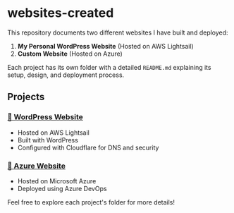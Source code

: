 # websites-created

This repository documents two different websites I have built and deployed:

1. **My Personal WordPress Website** (Hosted on AWS Lightsail)  
2. **Custom Website** (Hosted on Azure)

Each project has its own folder with a detailed `README.md` explaining its setup, design, and deployment process.

## Projects

### [📂 WordPress Website](./personal-wordpress-site/README.md)
- Hosted on AWS Lightsail
- Built with WordPress
- Configured with Cloudflare for DNS and security

### [📂 Azure Website](./azure-site/README.md)
- Hosted on Microsoft Azure
- Deployed using Azure DevOps

Feel free to explore each project's folder for more details!
